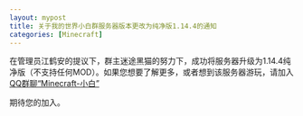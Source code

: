 ```yaml
---
layout: mypost
title: 关于我的世界小白群服务器版本更改为纯净版1.14.4的通知
categories: [Minecraft]
---
```

在管理员江鹤安的提议下，群主迷途黑猫的努力下，成功将服务器升级为1.14.4纯净版（不支持任何MOD）。如果您想要了解更多，或者想到该服务器游玩，请加入[QQ群聊“Minecraft-小白”](https://jq.qq.com/?_wv=1027&k=5O9kaw1 "QQ群聊“Minecraft-小白”")

期待您的加入。
